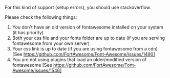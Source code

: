 For this kind of support (setup errors), you should use stackoverflow.

Please check the following things:

1. You don't have an old version of fontawesome installed on your system (it has priority)
2. Both your css file and your fonts folder are up to date (if you are serving fontawesome from your own server)
3. Your css link is up to date (if you are using fontawesome from a cdn) [See https://github.com/FortAwesome/Font-Awesome/issues/1490]
4. You are not using plugins that load an older/modified version of fontawesome [See https://github.com/FortAwesome/Font-Awesome/issues/1546]